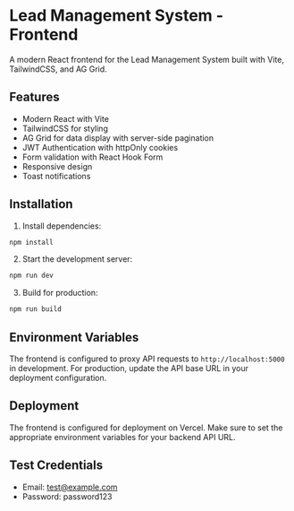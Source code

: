 # Lead Management System - Frontend

A modern React frontend for the Lead Management System built with Vite, TailwindCSS, and AG Grid.

## Features

- Modern React with Vite
- TailwindCSS for styling
- AG Grid for data display with server-side pagination
- JWT Authentication with httpOnly cookies
- Form validation with React Hook Form
- Responsive design
- Toast notifications

## Installation

1. Install dependencies:
```bash
npm install
```

2. Start the development server:
```bash
npm run dev
```

3. Build for production:
```bash
npm run build
```

## Environment Variables

The frontend is configured to proxy API requests to `http://localhost:5000` in development. For production, update the API base URL in your deployment configuration.

## Deployment

The frontend is configured for deployment on Vercel. Make sure to set the appropriate environment variables for your backend API URL.

## Test Credentials

- Email: test@example.com
- Password: password123
